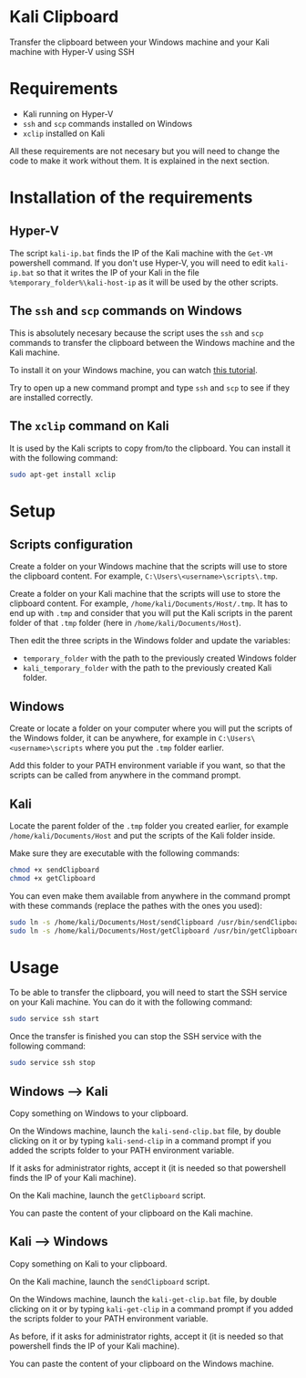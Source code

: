 # Kali Clipboard
Transfer the clipboard between your Windows machine and your Kali machine with Hyper-V using SSH

# Requirements
- Kali running on Hyper-V
- `ssh` and `scp` commands installed on Windows
- `xclip` installed on Kali

All these requirements are not necesary but you will need to change the code to make it work without them. It is explained in the next section.

# Installation of the requirements

## Hyper-V

The script `kali-ip.bat` finds the IP of the Kali machine with the `Get-VM` powershell command. If you don't use Hyper-V, you will need to edit `kali-ip.bat` so that it writes the IP of your Kali in the file `%temporary_folder%\kali-host-ip` as it will be used by the other scripts.

## The `ssh` and `scp` commands on Windows

This is absolutely necesary because the script uses the `ssh` and `scp` commands to transfer the clipboard between the Windows machine and the Kali machine.

To install it on your Windows machine, you can watch [this tutorial](https://learn.microsoft.com/en-us/windows-server/administration/openssh/openssh_install_firstuse?tabs=gui#install-openssh-for-windows).

Try to open up a new command prompt and type `ssh` and `scp` to see if they are installed correctly.

## The `xclip` command on Kali

It is used by the Kali scripts to copy from/to the clipboard. You can install it with the following command:
```bash
sudo apt-get install xclip
```

# Setup

## Scripts configuration

Create a folder on your Windows machine that the scripts will use to store the clipboard content. For example, `C:\Users\<username>\scripts\.tmp`.

Create a folder on your Kali machine that the scripts will use to store the clipboard content. For example, `/home/kali/Documents/Host/.tmp`. It has to end up with `.tmp` and consider that you will put the Kali scripts in the parent folder of that `.tmp` folder (here in `/home/kali/Documents/Host`).

Then edit the three scripts in the Windows folder and update the variables:
- `temporary_folder` with the path to the previously created Windows folder
- `kali_temporary_folder` with the path to the previously created Kali folder.

## Windows

Create or locate a folder on your computer where you will put the scripts of the Windows folder, it can be anywhere, for example in `C:\Users\<username>\scripts` where you put the `.tmp` folder earlier.

Add this folder to your PATH environment variable if you want, so that the scripts can be called from anywhere in the command prompt.

## Kali

Locate the parent folder of the `.tmp` folder you created earlier, for example `/home/kali/Documents/Host` and put the scripts of the Kali folder inside.

Make sure they are executable with the following commands:
```bash
chmod +x sendClipboard
chmod +x getClipboard
```

You can even make them available from anywhere in the command prompt with these commands (replace the pathes with the ones you used):
```bash
sudo ln -s /home/kali/Documents/Host/sendClipboard /usr/bin/sendClipboard
sudo ln -s /home/kali/Documents/Host/getClipboard /usr/bin/getClipboard
```

# Usage

To be able to transfer the clipboard, you will need to start the SSH service on your Kali machine. You can do it with the following command:
```bash
sudo service ssh start
```

Once the transfer is finished you can stop the SSH service with the following command:
```bash
sudo service ssh stop
```

## Windows --> Kali

Copy something on Windows to your clipboard.

On the Windows machine, launch the `kali-send-clip.bat` file, by double clicking on it or by typing `kali-send-clip` in a command prompt if you added the scripts folder to your PATH environment variable.

If it asks for administrator rights, accept it (it is needed so that powershell finds the IP of your Kali machine).

On the Kali machine, launch the `getClipboard` script.

You can paste the content of your clipboard on the Kali machine.

## Kali --> Windows

Copy something on Kali to your clipboard.

On the Kali machine, launch the `sendClipboard` script.

On the Windows machine, launch the `kali-get-clip.bat` file, by double clicking on it or by typing `kali-get-clip` in a command prompt if you added the scripts folder to your PATH environment variable.

As before, if it asks for administrator rights, accept it (it is needed so that powershell finds the IP of your Kali machine).

You can paste the content of your clipboard on the Windows machine.